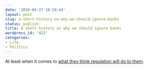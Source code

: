 ```yaml
---
date: '2010-04-27 10:58:44'
layout: post
slug: a-short-history-on-why-we-should-ignore-banks
status: publish
title: A short history on why we should ignore banks
wordpress_id: '422'
categories:
- Life
- Politics
---
```


At least when it comes to [what they think regulation will do to them](http://www.slate.com/id/2252038/pagenum/all/).
